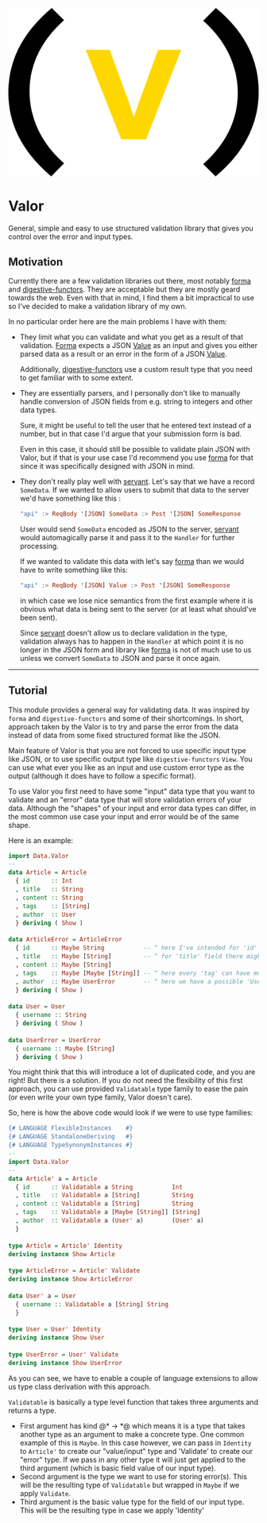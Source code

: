 <p align="center">
	<img
		src="valor-logo.svg?sanitize=true"
		alt="Valor Logo"
		title="Valor"
		style="max-width:100%;"
	>
</p>

# Valor

General, simple and easy to use structured validation library that gives you
control over the error and input types.

## Motivation

Currently there are a few validation libraries out there, most notably
[forma][1] and [digestive-functors][2]. They are acceptable but they are mostly
geard towards the web. Even with that in mind, I find them a bit impractical to
use so I've decided to make a validation library of my own.

In no particular order here are the main problems I have with them:

+ They limit what you can validate and what you get as a result of that
  validation. [Forma][1] expects a JSON [Value][4] as an input and gives you either parsed data as a result or an error in the form of a JSON [Value][4].

  Additionally, [digestive-functors][2] use a custom result type that you need
  to get familiar with to some extent.

+ They are essentially parsers, and I personally don't like to manually handle 
  conversion of JSON fields from e.g. string to integers and other data types.

  Sure, it might be useful to tell the user that he entered text instead of a
  number, but in that case I'd argue that your submission form is bad.

  Even in this case, it should still be possible to validate plain JSON with 
  Valor, but if that is your use case I'd recommend you use [forma][1] for that
  since it was specifically designed with JSON in mind.

+ They don't really play well with [servant][3]. Let's say that we have a record
  `SomeData`. If we wanted to allow users to submit that data to the server we'd
  have something like this :

  ```haskell
  "api" :> ReqBody '[JSON] SomeData :> Post '[JSON] SomeResponse
  ```

  User would send `SomeData` encoded as JSON to the server, [servant][3] would
  automagically parse it and pass it to the `Handler` for further processing.

  If we wanted to validate this data with let's say [forma][1] than we would
  have to write something like this:

  ```haskell
  "api" :> ReqBody '[JSON] Value :> Post '[JSON] SomeResponse
  ```

  in which case we lose nice semantics from the first example where it is
  obvious what data is being sent to the server (or at least what should've been
  sent).

  Since [servant][3] doesn't allow us to declare validation in the type,
  validation always has to happen in the `Handler` at which point it is no
  longer in the JSON form and library like [forma][1] is not of much use to us
  unless we convert `SomeData` to JSON and parse it once again.

---

## Tutorial

This module provides a general way for validating data. It was inspired by
`forma` and `digestive-functors` and some of their shortcomings.
In short, approach taken by the Valor is to try and parse the error from the
data instead of data from some fixed structured format like the JSON.

Main feature of Valor is that you are not forced to use specific input type
like JSON, or to use specific output type like `digestive-functors` `View`.
You can use what ever you like as an input and use custom error type as the
output (although it does have to follow a specific format).

To use Valor you first need to have some "input" data type that you want to
validate and an "error" data type that will store validation errors of your
data. Although the "shapes" of your input and error data types can differ, in
the most common use case your input and error would be of the same shape.

Here is an example:

```haskell
import Data.Valor
--
data Article = Article
  { id      :: Int
  , title   :: String
  , content :: String
  , tags    :: [String]
  , author  :: User
  } deriving ( Show )

data ArticleError = ArticleError
  { id      :: Maybe String           -- ^ here I've intended for 'id' to have only one error message
  , title   :: Maybe [String]         -- ^ for 'title' field there might be many error messages
  , content :: Maybe [String]
  , tags    :: Maybe [Maybe [String]] -- ^ here every 'tag' can have multiple error messages (or none)
  , author  :: Maybe UserError        -- ^ here we have a possible 'UserError' in case validation fails
  } deriving ( Show )

data User = User
  { username :: String
  } deriving ( Show )

data UserError = UserError
  { username :: Maybe [String]
  } deriving ( Show )
```

You might think that this will introduce a lot of duplicated code, and you are
right! But there is a solution. If you do not need the flexibility of this first
approach, you can use provided `Validatable` type family to ease the pain (or
even write your own type family, Valor doesn't care).

So, here is how the above code would look if we were to use type families:

```haskell
{# LANGUAGE FlexibleInstances    #}
{# LANGUAGE StandaloneDeriving   #}
{# LANGUAGE TypeSynonymInstances #}
--
import Data.Valor
--
data Article' a = Article
  { id      :: Validatable a String           Int
  , title   :: Validatable a [String]         String
  , content :: Validatable a [String]         String
  , tags    :: Validatable a [Maybe [String]] [String]
  , author  :: Validatable a (User' a)        (User' a)
  }

type Article = Article' Identity
deriving instance Show Article

type ArticleError = Article' Validate
deriving instance Show ArticleError

data User' a = User
  { username :: Validatable a [String] String
  }

type User = User' Identity
deriving instance Show User

type UserError = User' Validate
deriving instance Show UserError
```

As you can see, we have to enable a couple of language extensions to allow us
type class derivation with this approach.

`Validatable` is basically a type level function that takes three arguments and
returns a type.

+ First argument has kind @* -> *@ which means it is a type that takes another
  type as an argument to make a concrete type. One common example of this is
  `Maybe`. In this case however, we can pass in `Identity` to `Article'` to
  create our "value/input" type and 'Validate' to create our "error" type. If we
  pass in any other type it will just get applied to the third argument (which
  is basic field value of our input type).
+ Second argument is the type we want to use for storing error(s). This will be
  the resulting type of `Validatable` but wrapped in `Maybe` if we apply
  `Validate`.
+ Third argument is the basic value type for the field of our input type. This
  will be the resulting type in case we apply 'Identity'

[1]: https://hackage.haskell.org/package/forma
[2]: https://hackage.haskell.org/package/digestive-functors
[3]: https://hackage.haskell.org/package/servant
[4]: https://hackage.haskell.org/package/aeson-1.4.0.0/docs/Data-Aeson.html#t:Value

